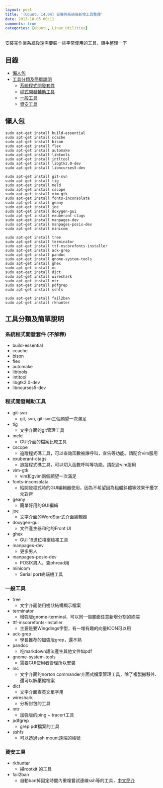 ```yaml
---
layout: post
title: '[Ubuntu 14.04] 安裝完系統後新增工具整理'
date: 2013-10-05 00:11
comments: true
categories: [ubuntu, Linux_Utilities]
---
```

安裝完作業系統後還需要裝一些平常使用的工具，順手整理一下

## 目錄

- [懶人包](#懶人包)
- [工具分類及簡單說明](#工具分類及簡單說明)
     - [系統程式開發套件](#系統程式開發套件)
     - [程式開發輔助工具](#程式開發輔助工具)
     - [一般工具](#一般工具)
     - [資安工具](#資安工具)

<a name="懶人包"></a>
## 懶人包
```
sudo apt-get install build-essential
sudo apt-get install ccache
sudo apt-get install bison 
sudo apt-get install flex
sudo apt-get install automake
sudo apt-get install libtools
sudo apt-get install intltool
sudo apt-get install libgtk2.0-dev
sudo apt-get install libncurses5-dev

sudo apt-get install git-svn
sudo apt-get install tig
sudo apt-get install meld
sudo apt-get install cscope
sudo apt-get install vim-gtk
sudo apt-get install fonts-inconsolata
sudo apt-get install geany
sudo apt-get install joe
sudo apt-get install doxygen-gui
sudo apt-get install exuberant-ctags
sudo apt-get install manpages-dev
sudo apt-get install manpages-posix-dev
sudo apt-get install minicom

sudo apt-get install tree
sudo apt-get install terminator
sudo apt-get install ttf-mscorefonts-installer 
sudo apt-get install ack-grep
sudo apt-get install pandoc
sudo apt-get install gnome-system-tools
sudo apt-get install ghex
sudo apt-get install mc
sudo apt-get install dict
sudo apt-get install wireshark
sudo apt-get install mtr
sudo apt-get install pdfgrep
sudo apt-get install sshfs

sudo apt-get install fail2ban
sudo apt-get install rkhunter
```
<a name="工具分類及簡單說明"></a>
## 工具分類及簡單說明
<a name="系統程式開發套件"></a>
### 系統程式開發套件 (不解釋)

- build-essential
- ccache
- bison 
- flex
- automake
- libtools
- intltool
- libgtk2.0-dev
- libncurses5-dev

<a name="程式開發輔助工具"></a>

### 程式開發輔助工具

- git-svn
    - git, svn, git-svn三個願望一次滿足
- tig
    - 文字介面的git管理工具
- meld
    - GUI介面的檔案比較工具
- cscope
    - 追蹤程式碼工具，可以查詢函數被誰呼叫，宣告等功能。請配合vim服用
- exuberant-ctags
    - 追蹤程式碼工具，可以切入函數呼叫等功能。請配合vim服用
- vim-gtk
    - vim和gvim兩個願望一次滿足
- fonts-inconsolata
    - 給開發程式時的GUI編輯器使用，因為不希望因為粗體斜體等效果干擾字元對齊
- geany
    - 簡單好用的GUI編輯
- joe
    - 文字介面的WordStar式介面編輯器
- doxygen-gui
    - 文件產生器和他的Front UI
- ghex
    - GUI 16進位檔案檢視工具
- manpages-dev
    - 更多男人
- manpages-posix-dev
    - POSIX男人，查phread用
- minicom
    - Serial port終端機工具

<a name="一般工具"></a>
### 一般工具

- tree
    - 文字介面使用樹狀結構顯示檔案
- terminator
    - 增強版gnome-terminal，可以同一個畫面任意新增分割的終端
- ttf-mscorefonts-installer 
    - 主要是要Wingdings字型，有一堆有趣的向量ICON可以用
- ack-grep
    - 學長推荐的加強版grep，還不熟
- pandoc
    - 吃markdown語法產生其他文件如pdf
- gnome-system-tools
    - 需要GUI使用者管理所以安裝
- mc
    - 文字介面的norton commander介面式檔案管理工具，除了複製搬移外、還可以解壓縮檔案
- dict
    - 文字介面查英文單字用
- wireshark
    - 分析封包的工具
- mtr
    - 加強版的ping + tracert工具
- pdfgrep
    - grep pdf檔案的工具
- sshfs
    - 可以透過ssh mount遠端的帳號
    
<a name="資安工具"></a>
### 資安工具

- rkhunter
    - 掃rootkit 的工具
- fail2ban
    - 自動ban掉固定時間內重複嘗試連線ssh等的工具，[中文簡介](http://newtoypia.blogspot.tw/2016/04/fail2ban.html)
